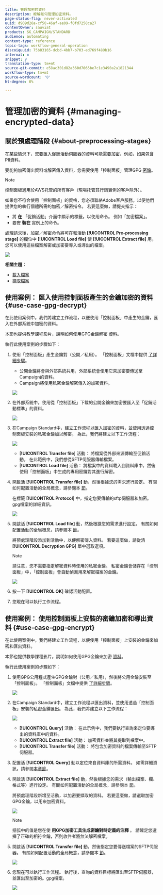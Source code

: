 ```yaml
---
title: 管理加密的資料
description: 瞭解如何管理加密資料。
page-status-flag: never-activated
uuid: d909d26a-cf50-46af-ae09-f0fd7258ca27
contentOwner: sauviat
products: SG_CAMPAIGN/STANDARD
audience: automating
content-type: reference
topic-tags: workflow-general-operation
discoiquuid: 75b83165-dcbd-4bb7-b703-ed769f489b16
internal: n
snippet: y
translation-type: tm+mt
source-git-commit: e58ac301d82a360d7065be7c1e3490a2a1821344
workflow-type: tm+mt
source-wordcount: '0'
ht-degree: 0%

---
```



# 管理加密的資料 {#managing-encrypted-data}

## 關於預處理階段 {#about-preprocessing-stages}

在某些情況下，您要匯入促銷活動伺服器的資料可能需要加密，例如，如果包含PII資料。

要能夠加密傳出資料或解密傳入資料，您需要使用「控制面板」管理GPG [密鑰](https://docs.adobe.com/content/help/en/control-panel/using/instances-settings/gpg-keys-management.html)。

>[!NOTE]
>
>控制面板適用於AWS托管的所有客戶（現場托管其行銷實例的客戶除外）。

如果您不符合使用「控制面板」的資格，您必須聯絡Adobe客戶服務，以便他們提供您的執行個體所需的加密／解密指令。 若要這麼做，請提交指示：

* 將 **在** 「促銷活動」介面中顯示的標籤，以使用命令。 例如「加密檔案」。
* 要安 **裝在** 實例上的命令。

處理請求後，加密／解密命令將可在和活動 **[!UICONTROL Pre-processing stage]** 的欄位中 **[!UICONTROL Load file]** 使 **[!UICONTROL Extract file]** 用。 您可以使用這些檔案解密或加密要導入或導出的檔案。

![](assets/preprocessing-encryption.png)

**相關主題：**

* [載入檔案](../../automating/using/load-file.md)
* [擷取檔案](../../automating/using/extract-file.md)

## 使用案例： 匯入使用控制面板產生的金鑰加密的資料 {#use-case-gpg-decrypt}

在此使用案例中，我們將建立工作流程，以便使用「控制面板」中產生的金鑰，匯入在外部系統中加密的資料。

本節也提供教學課程影片，說明如何使用GPG金鑰解密 [資料](https://docs.adobe.com/content/help/en/campaign-standard-learn/tutorials/administrating/control-panel/gpg-key-management/decrypting-data.html)。

執行此使用案例的步驟如下：

1. 使用「控制面板」產生金鑰對（公開／私用）。 「控制面板」文檔中提供 [了詳細步驟](https://docs.adobe.com/content/help/en/control-panel/using/instances-settings/gpg-keys-management.html#decrypting-data)。

   * 公開金鑰將會與外部系統共用，外部系統會使用它來加密要傳送至Campaign的資料。
   * Campaign將使用私密金鑰解密傳入的加密資料。

   ![](assets/gpg_generate.png)

1. 在外部系統中，使用從「控制面板」下載的公開金鑰來加密要匯入至「促銷活動標準」的資料。

   ![](assets/gpg_external.png)

1. 在Campaign Standard中，建立工作流程以匯入加密的資料，並使用透過控制面板安裝的私密金鑰加以解密。 為此，我們將建立以下工作流程：

   ![](assets/gpg_workflow.png)

   * **[!UICONTROL Transfer file]** 活動： 將檔案從外部來源傳輸至促銷活動。 在此範例中，我們想從SFTP伺服器傳輸檔案。
   * **[!UICONTROL Load file]** 活動： 將檔案中的資料載入到資料庫中，然後使用「控制面板」中生成的專用密鑰對其進行解密。

1. 開啟活 **[!UICONTROL Transfer file]** 動，然後根據您的需求進行設定。 有關如何配置活動的全局概念，請參閱本 [節](../../automating/using/load-file.md)。

   在標籤 **[!UICONTROL Protocol]** 中，指定您要傳輸的sftp伺服器和加密。gpg檔案的詳細資訊。

   ![](assets/gpg_transfer.png)

1. 開啟活 **[!UICONTROL Load file]** 動，然後根據您的需求進行設定。 有關如何配置活動的全局概念，請參閱本 [節](../../automating/using/load-file.md)。

   將預處理階段添加到活動中，以便解密傳入資料。 若要這麼做，請從清 **[!UICONTROL Decryption GPG]** 單中選取選項。

   >[!NOTE]
   >
   >請注意，您不需要指定解密資料時使用的私密金鑰。 私密金鑰會儲存在「控制面板」中，「控制面板」會自動偵測用來解密檔案的金鑰。

   ![](assets/gpg_load.png)

1. 按一下 **[!UICONTROL OK]** 確認活動配置。

1. 您現在可以執行工作流程。

## 使用案例： 使用控制面板上安裝的密鑰加密和導出資料 {#use-case-gpg-encrypt}

在此使用案例中，我們將建立工作流程，以便使用「控制面板」上安裝的金鑰來加密和匯出資料。

本節也提供教學課程影片，說明如何使用GPG金鑰來加密 [資料](https://docs.adobe.com/content/help/en/campaign-standard-learn/tutorials/administrating/control-panel/gpg-key-management/using-a-gpg-key-to-encrypt-data.html)。

執行此使用案例的步驟如下：

1. 使用GPG公用程式產生GPG金鑰對（公用／私用），然後將公用金鑰安裝至「控制面板」。 「控制面板」文檔中提供 [了詳細步驟](https://docs.adobe.com/content/help/en/control-panel/using/instances-settings/gpg-keys-management.html#encrypting-data)。

   ![](assets/gpg_install.png)

1. 在Campaign Standard中，建立工作流程以匯出資料，並使用透過「控制面板」安裝的私密金鑰匯出。 為此，我們將建立以下工作流程：

   ![](assets/gpg-workflow-export.png)

   * **[!UICONTROL Query]** 活動： 在此示例中，我們要執行查詢來定位要導出的資料庫中的資料。
   * **[!UICONTROL Extract file]** 活動： 加密資料並將其提取到檔案中。
   * **[!UICONTROL Transfer file]** 活動： 將包含加密資料的檔案傳輸至SFTP伺服器。

1. 配置活 **[!UICONTROL Query]** 動以定位來自資料庫的所需資料。 如需詳細資訊，請參閱[本章節](../../automating/using/query.md)。

1. 開啟活 **[!UICONTROL Extract file]** 動，然後根據您的需求（輸出檔案、欄、格式等）進行設定。 有關如何配置活動的全局概念，請參閱本 [節](../../automating/using/extract-file.md)。

   將預處理階段新增至活動，以加密要擷取的資料。 若要這麼做，請選取加密GPG金鑰，以用來加密資料。

   ![](assets/gpg-extract-stage.png)

   >[!NOTE]
   >
   >括弧中的值是您在使 **用GPG加密工具生成密鑰對時定義的注釋** 。 請確定您選擇了正確的相符金鑰，否則收件者將無法解密檔案。

1. 開啟活 **[!UICONTROL Transfer file]** 動，然後指定您要傳送檔案的SFTP伺服器。 有關如何配置活動的全局概念，請參閱本 [節](../../automating/using/transfer-file.md)。

   ![](assets/gpg-transfer-encrypt.png)

1. 您現在可以執行工作流程。 執行後，查詢的資料目標將匯出至SFTP伺服器，並匯出至加密的。gpg檔案。

   ![](assets/gpg-sftp-encrypt.png)

